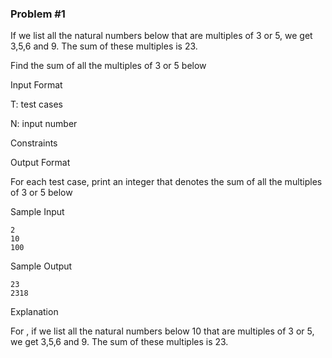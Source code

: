 ### Problem #1

If we list all the natural numbers below that are multiples of 3 or 5, we get  3,5,6 and 9. The sum of these multiples is 23.

Find the sum of all the multiples of  3 or  5 below

Input Format

T: test cases

N: input number

Constraints

Output Format

For each test case, print an integer that denotes the sum of all the multiples of 3 or 5 below

Sample Input

```
2
10
100
```
Sample Output
```
23
2318
```

Explanation

For , if we list all the natural numbers below  10 that are multiples of 3 or 5, we get  3,5,6 and 9. The sum of these multiples is 23.
